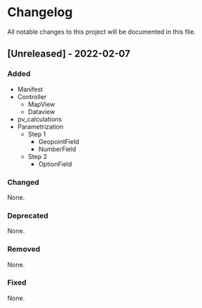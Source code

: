 # Changelog
All notable changes to this project will be documented in this file.

## [Unreleased] - 2022-02-07
### Added
- Manifest
- Controller
  - MapView
  - Dataview
- pv_calculations
- Parametrization
  - Step 1
    - GeopointField
    - NumberField
  - Step 2
    - OptionField

### Changed
None.

### Deprecated
None.

### Removed
None.

### Fixed
None.
